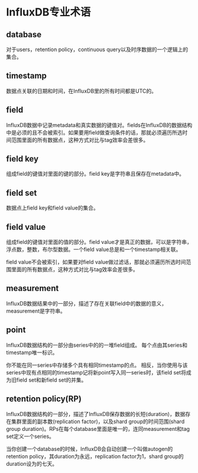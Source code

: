 # InfluxDB专业术语

## database
对于users，retention policy，continuous query以及时序数据的一个逻辑上的集合。

## timestamp
数据点关联的日期和时间，在InfluxDB里的所有时间都是UTC的。

## field
InfluxDB数据中记录metadata和真实数据的键值对。fields在InfluxDB的数据结构中是必须的且不会被索引。如果要用field做查询条件的话，那就必须遍历所选时间范围里面的所有数据点，这种方式对比与tag效率会差很多。

## field key
组成field的键值对里面的键的部分。field key是字符串且保存在metadata中。

## field set
数据点上field key和field value的集合。

## field value
组成field的键值对里面的值的部分。field value才是真正的数据，可以是字符串，浮点数，整数，布尔型数据。一个field value总是和一个timestamp相关联。

field value不会被索引，如果要对field value做过滤话，那就必须遍历所选时间范围里面的所有数据点，这种方式对比与tag效率会差很多。

## measurement
InfluxDB数据结果中的一部分，描述了存在关联field中的数据的意义，measurement是字符串。

## point
InfluxDB数据结构的一部分由series中的的一堆field组成。 每个点由其series和timestamp唯一标识。

你不能在同一series中存储多个具有相同timestamp的点。 相反，当你使用与该series中现有点相同的timestamp记将新point写入同一series时，该field set将成为旧field set和新field set的并集。

## retention policy(RP)
InfluxDB数据结构的一部分，描述了InfluxDB保存数据的长短(duration)，数据存在集群里面的副本数(replication factor)，以及shard group的时间范围(shard group duration)。RPs在每个database里面是唯一的，连同measurement和tag set定义一个series。

当你创建一个database的时候，InfluxDB会自动创建一个叫做autogen的retention policy，其duration为永远，replication factor为1，shard group的duration设为的七天。


